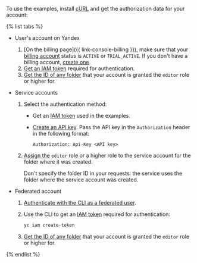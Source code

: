 To use the examples, install [cURL](https://curl.haxx.se) and get the authorization data for your account:

{% list tabs %}

- User's account on Yandex

    1. [On the billing page]({{ link-console-billing }}), make sure that your [billing account](../billing/concepts/billing-account.md) status is `ACTIVE` or `TRIAL_ACTIVE`. If you don't have a billing account, [create one](../billing/quickstart/index.md#create_billing_account).
  1. [Get an IAM token](../iam/operations/iam-token/create.md) required for authentication.
  1. [Get the ID of any folder](../resource-manager/operations/folder/get-id.md) that your account is granted the `editor` role or higher for.

- Service accounts

  1. Select the authentication method:

     * Get an [IAM token](../iam/operations/iam-token/create-for-sa.md) used in the examples.

     * [Create an API key](../iam/operations/api-key/create.md). Pass the API key in the `Authorization` header in the following format:

          ```
          Authorization: Api-Key <API key>
          ```

  1. [Assign the](../iam/operations/sa/assign-role-for-sa.md) `editor` role or a higher role to the service account for the folder where it was created.

      Don't specify the folder ID in your requests: the service uses the folder where the service account was created.

- Federated account

  1. [Authenticate with the CLI as a federated user](../cli/operations/authentication/federated-user.md).

  1. Use the CLI to get an [IAM token](../iam/concepts/authorization/iam-token.md) required for authentication:

      ```bash
      yc iam create-token
      ```

  1. [Get the ID of any folder](../resource-manager/operations/folder/get-id.md) that your account is granted the `editor` role or higher for.

{% endlist %}

